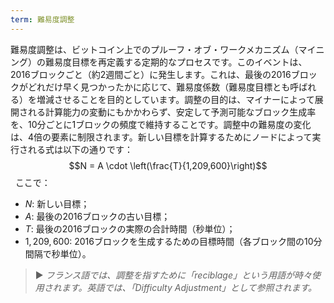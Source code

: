 ```yaml
---
term: 難易度調整
---
```


難易度調整は、ビットコイン上でのプルーフ・オブ・ワークメカニズム（マイニング）の難易度目標を再定義する定期的なプロセスです。このイベントは、2016ブロックごと（約2週間ごと）に発生します。これは、最後の2016ブロックがどれだけ早く見つかったかに応じて、難易度係数（難易度目標とも呼ばれる）を増減させることを目的としています。調整の目的は、マイナーによって展開される計算能力の変動にもかかわらず、安定して予測可能なブロック生成率を、10分ごとに1ブロックの頻度で維持することです。調整中の難易度の変化は、4倍の要素に制限されます。新しい目標を計算するためにノードによって実行される式は以下の通りです：
$$N = A \cdot \left(\frac{T}{1,209,600}\right)$$
&nbsp;
ここで：
* $N$: 新しい目標；
* $A$: 最後の2016ブロックの古い目標；
* $T$: 最後の2016ブロックの実際の合計時間（秒単位）；
* $1,209,600$: 2016ブロックを生成するための目標時間（各ブロック間の10分間隔で秒単位）。

> ► *フランス語では、調整を指すために「reciblage」という用語が時々使用されます。英語では、「Difficulty Adjustment」として参照されます。*
